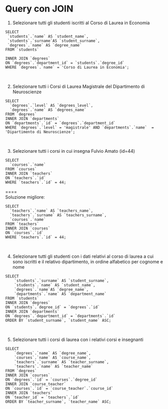  # Query con JOIN

1. Selezionare tutti gli studenti iscritti al Corso di Laurea in Economia 

 ```
 SELECT 
  `students`.`name` AS `student_name`,
  `students`.`surname`AS `student_surname`,
  `degrees`.`name` AS `degree_name`
FROM `students`

INNER JOIN `degrees`
ON `degrees`.`department_id` = `students`.`degree_id`
WHERE `degrees`.`name` = 'Corso di Laurea in Economia';
 ```

<br>

2. Selezionare tutti i Corsi di Laurea Magistrale del Dipartimento di Neuroscienze

```
SELECT
  `degrees`.`level` AS `degrees_level`, 
  `degrees`.`name` AS `degrees_name`
FROM `degrees`
INNER JOIN `departments`
ON `departments`.`id` = `degrees`.`department_id` 
WHERE `degrees`.`level` = 'magistrale' AND `departments`.`name`  = 'Dipartimento di Neuroscienze';
```

<br>

[comment]: <> (Molti a molti, tabella pivot)

3. Selezionare tutti i corsi in cui insegna Fulvio Amato (id=44)

```
SELECT 
  `courses`.`name`  
FROM `courses`
INNER JOIN `teachers`
ON `teachers`.`id`
WHERE `teachers`.`id` = 44;
```
==== <br>
Soluzione migliore:

```
SELECT
  `teachers`.`name` AS `teachers_name`,
  `teachers`.`surname` AS `teachers_surname`,
  `courses`.`name`
FROM `teachers`
INNER JOIN `courses`
ON `courses`.`id`
WHERE `teachers`.`id` = 44;
```
<br>

4. Selezionare tutti gli studenti con i dati relativi al corso di laurea a cui sono iscritti e il relativo dipartimento, in ordine alfabetico per cognome e nome

```
SELECT
	`students`.`surname` AS `student_surname`,
    `students`.`name` AS `student_name`,
    `degrees`.`name`AS `degree_name`,
    `departments`.`name` AS `department_name`
FROM `students`
INNER JOIN `degrees`
ON `students`.`degree_id` = `degrees`.`id`
INNER JOIN `departments`
ON `degrees`.`department_id` = `departments`.`id`
ORDER BY `student_surname`, `student_name` ASC;
```

<br>

5. Selezionare tutti i corsi di laurea con i relativi corsi e insegnanti

```
SELECT
    `degrees`.`name` AS `degree_name`,
	`courses`.`name` AS `course_name`,
	`teachers`.`surname` AS `teacher_surname`,
    `teachers`.`name` AS `teacher_name`	
FROM `degrees`
INNER JOIN `courses`
ON `degrees`.`id` = `courses`.`degree_id`
INNER JOIN `course_teacher`
ON `courses`.`id` = `course_teacher`.`course_id`
INNER JOIN `teachers`
ON `teacher_id` = `teachers`.`id`
ORDER BY `teacher_surname`, `teacher_name` ASC;
```